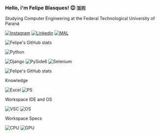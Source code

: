 

### Hello, i'm Felipe Blasques! 😊 🇧🇷

Studying Computer Engineering at the Federal Technological University of Paraná


[![Instagram](https://img.shields.io/badge/Instagram-E4405F?style=for-the-badge&logo=instagram&logoColor=white)](https://www.instagram.com/fe.blasques/)
[![Linkedin](https://img.shields.io/badge/LinkedIn-0077B5?style=for-the-badge&logo=linkedin&logoColor=white)](https://www.linkedin.com/in/felipe-blasques-074b09202/)
[![MAL](https://img.shields.io/badge/Myanimelist-2E51A2?style=for-the-badge&logo=myanimelist&logoColor=white)](https://myanimelist.net/profile/Chomray)

![Felipe's GitHub stats](https://github-readme-stats.vercel.app/api?username=FelipeBlasques&show_icons=true&theme=dark)




![Python](https://img.shields.io/badge/Python-3776AB?style=for-the-badge&logo=python&logoColor=white)

![Django](https://img.shields.io/badge/django-8A2BE2)
![PySide6](https://img.shields.io/badge/PySide6-ff8d00)
![Selenium](https://img.shields.io/badge/Selenium-00cc99)





![Felipe's GitHub stats](https://github-readme-stats.vercel.app/api/top-langs/?username=FelipeBlasques&theme=blue-green)


Knowledge

![Excel](https://img.shields.io/badge/Microsoft_Excel-217346?style=for-the-badge&logo=microsoft-excel&logoColor=white)
![PS](https://img.shields.io/badge/Adobe%20Photoshop-31A8FF?style=for-the-badge&logo=Adobe%20Photoshop&logoColor=white)

Workspace IDE and OS

![VSC](https://img.shields.io/badge/Visual_Studio_Code-0078D4?style=for-the-badge&logo=visual%20studio%20code&logoColor=white)
![OS](https://img.shields.io/badge/Ubuntu-E95420?style=for-the-badge&logo=ubuntu&logoColor=white)


Workspace Specs

![CPU](https://img.shields.io/badge/Intel-Core_i5_10th-0071C5?style=for-the-badge&logo=intel&logoColor=white)
![GPU](https://img.shields.io/badge/NVIDIA-GTX1650-76B900?style=for-the-badge&logo=nvidia&logoColor=white)

